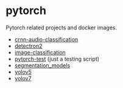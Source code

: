 # pytorch
Pytorch related projects and docker images.

* [crnn-audio-classification](crnn-audio-classification)
* [detectron2](detectron2)
* [image-classification](image-classification)
* [pytorch-test](pytorch-test) (just a testing script)
* [segmentation_models](segmentation_models)
* [yolov5](yolov5)
* [yolov7](yolov7)
